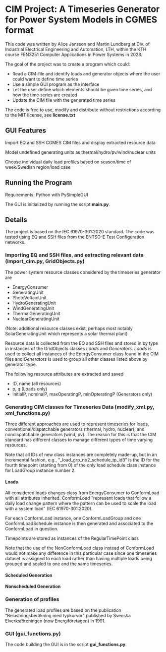 # CIM Project: A Timeseries Generator for Power System Models in CGMES format 

This code was written by Alice Jansson and Martin Lundberg at Div. of Industrial Electrical Engineering and Automation, LTH, within the KTH course FEN3251 Computer Applications in Power Systems in 2023. 

The goal of the project was to create a program which could:
- Read a CIM-file and identify loads and generator objects where the user could want to define time series
- Use a simple GUI program as the interface
- Let the user define which elements should be given time series, and how the time series are created
- Update the CIM file with the generated time series


The code is free to use, modify and distribute without restrictions according to the MIT license, see __license.txt__


## GUI Features

Import EQ and SSH CGMES CIM files and display extracted resource data

Model undefined generating units as thermal/hydro/pv/wind/nuclear units

Choose individual daily load profiles based on season/time of week/Swedish region/load case

 ## Running the Program 

Requirements: Python with PySimpleGUI

The GUI is initialized by running the script __main.py__. 

## Details

The project is based on the IEC 61970-301:2020 standard. The code was tested using EQ and SSH files from the ENTSO-E Test Configuration networks. 

### Importing EQ and SSH files, and extracting relevant data (import_cim.py, GridObjects.py)

The power system resource classes considered by the timeseries generator are
- EnergyConsumer
- GeneratingUnit
- PhotoVoltaicUnit
- HydroGeneratingUnit
- WindGeneratingUnit
- ThermalGeneratingUnit
- NuclearGeneratingUnit
  
(Note: additional resource classes exist, perhaps most notably SolarGeneratingUnit which represents a solar thermal plant)

Resource data is collected from the EQ and SSH files and stored in by type in instances of the GridObjects classes _Loads_ and _Generators_. _Loads_ is used to collect all instances of the EnergyConsumer class found in the CIM files and _Generators_ is used to group all other classes listed above by generator type. 

The following resource attributes are extracted and saved
- ID, name (all resources)
- p, q (Loads only)
- initialP, nominalP, maxOperatingP, minOpteratingP (Generators only)


### Generating CIM classes for Timeseries Data (modify_xml.py, xml_functions.py)

Three different approaches are used to represent timeseries for loads, conventional/dispatchable generators (thermal, hydro, nuclear), and nondispatchable generators (wind, pv). The reason for this is that the CIM standard has different classes to manage different types of time varying resources. 

Note that all IDs of new class instances are completely made-up, but in an incremental fashion, e.g., "_load_grp_no2_schedule_tp_id3" is the ID for the fourth timepoint (starting from 0) of the only load schedule class instance for LoadGroup instance number 2.  

#### Loads

All considered loads changes class from EnergyConsumer to ConformLoad with all attributes inherited. ConformLoad "represent loads that follow a daily load change pattern where the pattern can be 
used to scale the load with a system load" (IEC 61970-301:2020). 

For each ConformLoad instance, one ConformLoadGroup and one ConformLoadSchedule instance is then generated and associated to the ConformLoad in question.  

Timepoints are stored as instances of the RegularTimePoint class

Note that the use of the NonConformLoad class instead of ConformLoad would not make any difference in this particular case since one timeseries dataset is assigned to each load rather than having multiple loads being grouped and scaled to one and the same timeseries. 




#### Scheduled Generation
#### Nonscheduled Generation

### Generation of profiles

The generated load profiles are based on the publication "Belastningsberäkning med typkurvor" published by Svenska Elverksföreningen (now Energiföretagen) in 1991.

### GUI (gui_functions.py)

The code building the GUI is in the script __gui_functions.py__.



